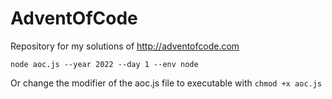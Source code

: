 # AdventOfCode

Repository for my solutions of http://adventofcode.com

```
node aoc.js --year 2022 --day 1 --env node
```

Or change the modifier of the aoc.js file to executable with `chmod +x aoc.js`